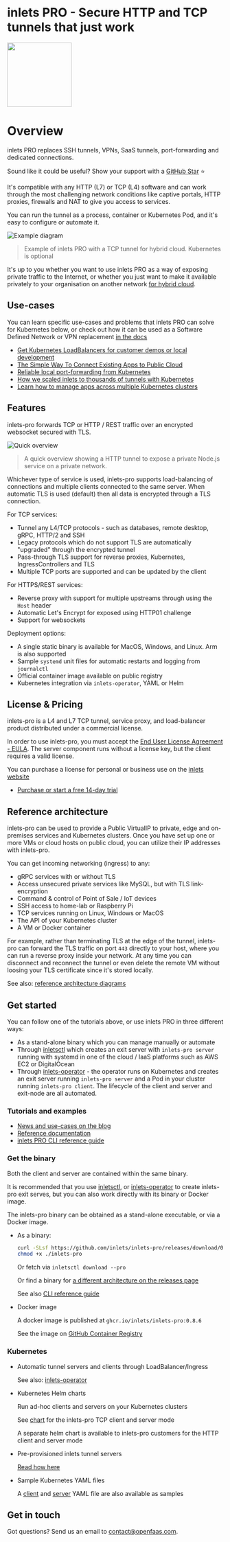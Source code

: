 # inlets PRO - Secure HTTP and TCP tunnels that just work

<img src="docs/images/inlets-pro-sm.png" width="150px">

# Overview

inlets PRO replaces SSH tunnels, VPNs, SaaS tunnels, port-forwarding and dedicated connections.

Sound like it could be useful? Show your support with a [GitHub Star](https://github.com/inlets/inlets-pro/stargazers) ⭐️

It's compatible with any HTTP (L7) or TCP (L4) software and can work through the most challenging network conditions like captive portals, HTTP proxies, firewalls and NAT to give you access to services.

You can run the tunnel as a process, container or Kubernetes Pod, and it's easy to configure or automate it.

![Example diagram](https://raw.githubusercontent.com/inlets/inlets-pro/master/docs/images/inlets-pro-split-plane.png)
> Example of inlets PRO with a TCP tunnel for hybrid cloud. Kubernetes is optional

It's up to you whether you want to use inlets PRO as a way of exposing private traffic to the Internet, or whether you just want to make it available privately to your organisation on another network [for hybrid cloud](https://inlets.dev/blog/2021/04/07/simple-hybrid-cloud.html).

## Use-cases

You can learn specific use-cases and problems that inlets PRO can solve for Kubernetes below, or check out how it can be used as a Software Defined Network or VPN replacement [in the docs](https://docs.inlets.dev/)

* [Get Kubernetes LoadBalancers for customer demos or local development](https://inlets.dev/blog/2021/07/08/short-lived-clusters.html)
* [The Simple Way To Connect Existing Apps to Public Cloud](https://inlets.dev/blog/2021/04/07/simple-hybrid-cloud.html)
* [Reliable local port-forwarding from Kubernetes](https://inlets.dev/blog/2021/04/13/local-port-forwarding-kubernetes.html)
* [How we scaled inlets to thousands of tunnels with Kubernetes](https://inlets.dev/blog/2021/03/15/scaling-inlets.html)
* [Learn how to manage apps across multiple Kubernetes clusters](https://inlets.dev/blog/2021/06/02/argocd-private-clusters.html)

## Features

inlets-pro forwards TCP or HTTP / REST traffic over an encrypted websocket secured with TLS.

![Quick overview](https://inlets.dev/images/quick.png)

> A quick overview showing a HTTP tunnel to expose a private Node.js service on a private network.

Whichever type of service is used, inlets-pro supports load-balancing of connections and multiple clients connected to the same server. When automatic TLS is used (default) then all data is encrypted through a TLS connection.

For TCP services:

* Tunnel any L4/TCP protocols - such as databases, remote desktop, gRPC, HTTP/2 and SSH
* Legacy protocols which do not support TLS are automatically "upgraded" through the encrypted tunnel
* Pass-through TLS support for reverse proxies, Kubernetes, IngressControllers and TLS
* Multiple TCP ports are supported and can be updated by the client

For HTTPS/REST services:

* Reverse proxy with support for multiple upstreams through using the `Host` header
* Automatic Let's Encrypt for exposed using HTTP01 challenge
* Support for websockets

Deployment options:

* A single static binary is available for MacOS, Windows, and Linux. Arm is also supported
* Sample `systemd` unit files for automatic restarts and logging from `journalctl`
* Official container image available on public registry
* Kubernetes integration via `inlets-operator`, YAML or Helm

## License & Pricing

inlets-pro is a L4 and L7 TCP tunnel, service proxy, and load-balancer product distributed under a commercial license.

In order to use inlets-pro, you must accept the [End User License Agreement - EULA](EULA.md). The server component runs without a license key, but the client requires a valid license.

You can purchase a license for personal or business use on the [inlets website](https://inlets.dev/)

* [Purchase or start a free 14-day trial](https://inlets.dev)

## Reference architecture

inlets-pro can be used to provide a Public VirtualIP to private, edge and on-premises services and Kubernetes clusters. Once you have set up one or more VMs or cloud hosts on public cloud, you can utilize their IP addresses with inlets-pro.

You can get incoming networking (ingress) to any:

* gRPC services with or without TLS
* Access unsecured private services like MySQL, but with TLS link-encryption
* Command & control of Point of Sale / IoT devices
* SSH access to home-lab or Raspberry Pi
* TCP services running on Linux, Windows or MacOS
* The API of your Kubernetes cluster
* A VM or Docker container

For example, rather than terminating TLS at the edge of the tunnel, inlets-pro can forward the TLS traffic on port `443` directly to your host, where you can run a reverse proxy inside your network. At any time you can disconnect and reconnect the tunnel or even delete the remote VM without loosing your TLS certificate since it's stored locally.

See also: [reference architecture diagrams](/docs/reference.md)

## Get started

You can follow one of the tutorials above, or use inlets PRO in three different ways:

* As a stand-alone binary which you can manage manually or automate
* Through [inletsctl](https://github.com/inlets/inletsctl) which creates an exit server with `inlets-pro server` running with systemd in one of the cloud / IaaS platforms such as AWS EC2 or DigitalOcean
* Through [inlets-operator](https://github.com/inlets/inlets-operator) - the operator runs on Kubernetes and creates an exit server running `inlets-pro server` and a Pod in your cluster running `inlets-pro client`. The lifecycle of the client and server and exit-node are all automated.

### Tutorials and examples

* [News and use-cases on the blog](https://inlets.dev/blog)
* [Reference documentation](https://docs.inlets.dev)
* [inlets PRO CLI reference guide](docs/cli-reference.md)

### Get the binary

Both the client and server are contained within the same binary.

It is recommended that you use [inletsctl](https://github.com/inlets/inletsctl), or [inlets-operator](https://github.com/inlets/inlets-operator) to create inlets-pro exit serves, but you can also work directly with its binary or Docker image.

The inlets-pro binary can be obtained as a stand-alone executable, or via a Docker image.

* As a binary:

    ```sh
    curl -SLsf https://github.com/inlets/inlets-pro/releases/download/0.8.6/inlets-pro > inlets-pro
    chmod +x ./inlets-pro
    ```

    Or fetch via `inletsctl download --pro`

    Or find a binary for [a different architecture on the releases page](https://github.com/inlets/inlets-pro/releases)

    See also [CLI reference guide](docs/cli-reference.md)

* Docker image

    A docker image is published at `ghcr.io/inlets/inlets-pro:0.8.6`
    
    See the image on [GitHub Container Registry](https://github.com/orgs/inlets/packages/container/package/inlets-pro)

### Kubernetes

* Automatic tunnel servers and clients through LoadBalancer/Ingress

    See also: [inlets-operator](https://github.com/inlets/inlets-operator)

* Kubernetes Helm charts

    Run ad-hoc clients and servers on your Kubernetes clusters

    See [chart](chart) for the inlets-pro TCP client and server mode

    A separate helm chart is available to inlets-pro customers for the HTTP client and server mode

* Pre-provisioned inlets tunnel servers

    [Read how here](https://inlets.dev/blog/2021/07/08/short-lived-clusters.html)

* Sample Kubernetes YAML files

    A [client](artifacts/client.yaml) and [server](artifacts/server.yaml) YAML file are also available as samples

## Get in touch

Got questions? Send us an email to [contact@openfaas.com](mailto:contact@openfaas.com).
